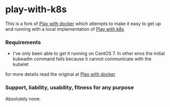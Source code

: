 # play-with-k8s

This is a fork of [Play with docker](https://github.com/play-with-docker/play-with-docker) which attempts to make it easy to get up and running with a local implementation of [Play with k8s](https://labs.play-with-k8s.com/)

### Requirements

* I've only been able to get it running on CentOS 7. In other envs the initial kubeadm command fails because it cannot communicate with the kubelet

for more details read the original at [Play with docker](https://github.com/play-with-docker/play-with-docker)

### Support, liability, usability, fitness for any purpose

Absolutely none.

